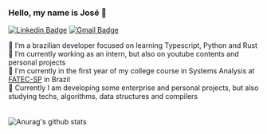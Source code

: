 ### Hello, my name is José 👋

[![Linkedin Badge](https://img.shields.io/badge/-José%20Thomaz-9187aa?style=flat-square&logo=Linkedin&logoColor=white&link=https://www.linkedin.com/in/jos%C3%A9-thomaz-antunes-soares-2056ab199/)](https://www.linkedin.com/in/jos%C3%A9-thomaz-antunes-soares-2056ab199/) 
[![Gmail Badge](https://img.shields.io/badge/-josethomaz2003@gmail.com-5271ff?style=flat-square&logo=Gmail&logoColor=white&link=mailto:diego.schell.f@gmail.com)](mailto:josethomaz2003@gmail.com)

🌱 I’m a brazilian developer focused on learning Typescript, Python and Rust
<br>
🔭 I’m currently working as an intern, but also on youtube contents and personal projects
<br>
🤯 I'm currently in the first year of my college course in Systems Analysis at <a href="http://www.fatecsp.br/">FATEC-SP</a> in Brazil
<br>
🌟 Currently I am developing some enterprise and personal projects, but also studying techs, algorithms, data structures and compilers
<br>
<br>
<br>
![Anurag's github stats](https://github-readme-stats.vercel.app/api?username=josethz00&show_icons=true&theme=dracula&count_private=true)
